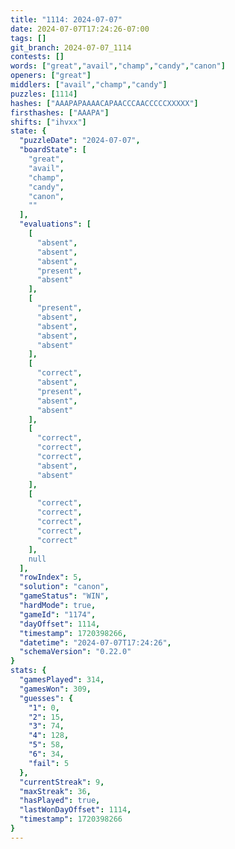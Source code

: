 ```yaml
---
title: "1114: 2024-07-07"
date: 2024-07-07T17:24:26-07:00
tags: []
git_branch: 2024-07-07_1114
contests: []
words: ["great","avail","champ","candy","canon"]
openers: ["great"]
middlers: ["avail","champ","candy"]
puzzles: [1114]
hashes: ["AAAPAPAAAACAPAACCCAACCCCCXXXXX"]
firsthashes: ["AAAPA"]
shifts: ["ihvxx"]
state: {
  "puzzleDate": "2024-07-07",
  "boardState": [
    "great",
    "avail",
    "champ",
    "candy",
    "canon",
    ""
  ],
  "evaluations": [
    [
      "absent",
      "absent",
      "absent",
      "present",
      "absent"
    ],
    [
      "present",
      "absent",
      "absent",
      "absent",
      "absent"
    ],
    [
      "correct",
      "absent",
      "present",
      "absent",
      "absent"
    ],
    [
      "correct",
      "correct",
      "correct",
      "absent",
      "absent"
    ],
    [
      "correct",
      "correct",
      "correct",
      "correct",
      "correct"
    ],
    null
  ],
  "rowIndex": 5,
  "solution": "canon",
  "gameStatus": "WIN",
  "hardMode": true,
  "gameId": "1174",
  "dayOffset": 1114,
  "timestamp": 1720398266,
  "datetime": "2024-07-07T17:24:26",
  "schemaVersion": "0.22.0"
}
stats: {
  "gamesPlayed": 314,
  "gamesWon": 309,
  "guesses": {
    "1": 0,
    "2": 15,
    "3": 74,
    "4": 128,
    "5": 58,
    "6": 34,
    "fail": 5
  },
  "currentStreak": 9,
  "maxStreak": 36,
  "hasPlayed": true,
  "lastWonDayOffset": 1114,
  "timestamp": 1720398266
}
---
```

<!-- more -->
